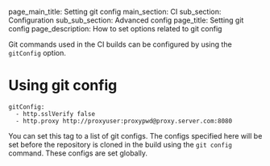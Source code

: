 page_main_title: Setting git config
main_section: CI
sub_section: Configuration
sub_sub_section: Advanced config
page_title: Setting git config
page_description: How to set options related to git config

Git commands used in the CI builds can be configured by using the `gitConfig` option.

# Using git config

```
gitConfig:
  - http.sslVerify false
  - http.proxy http://proxyuser:proxypwd@proxy.server.com:8080
```

You can set this tag to a list of git configs. The configs specified here will be set before the repository is cloned in the build using the `git config` command. These configs are set globally.
